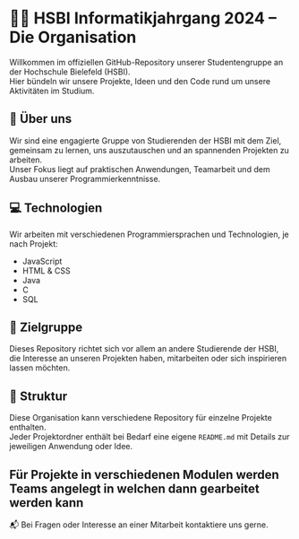 # 🧑‍💻 HSBI Informatikjahrgang 2024 – Die Organisation

Willkommen im offiziellen GitHub-Repository unserer Studentengruppe an der Hochschule Bielefeld (HSBI).  
Hier bündeln wir unsere Projekte, Ideen und den Code rund um unsere Aktivitäten im Studium.

## 🎯 Über uns

Wir sind eine engagierte Gruppe von Studierenden der HSBI mit dem Ziel, gemeinsam zu lernen, uns auszutauschen und an spannenden Projekten zu arbeiten.  
Unser Fokus liegt auf praktischen Anwendungen, Teamarbeit und dem Ausbau unserer Programmierkenntnisse.

## 💻 Technologien

Wir arbeiten mit verschiedenen Programmiersprachen und Technologien, je nach Projekt:

- JavaScript
- HTML & CSS
- Java
- C
- SQL

## 📌 Zielgruppe

Dieses Repository richtet sich vor allem an andere Studierende der HSBI, die Interesse an unseren Projekten haben, mitarbeiten oder sich inspirieren lassen möchten.

## 📂 Struktur

Diese Organisation kann verschiedene Repository für einzelne Projekte enthalten.  
Jeder Projektordner enthält bei Bedarf eine eigene `README.md` mit Details zur jeweiligen Anwendung oder Idee.

Für Projekte in verschiedenen Modulen werden Teams angelegt in welchen dann gearbeitet werden kann
---

📬 Bei Fragen oder Interesse an einer Mitarbeit kontaktiere uns gerne.
